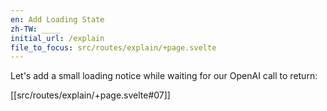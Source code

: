 ```yaml
---
en: Add Loading State
zh-TW: ____
initial_url: /explain
file_to_focus: src/routes/explain/+page.svelte
---
```


Let's add a small loading notice while waiting for our OpenAI call to return:

[[src/routes/explain/+page.svelte#07]]
